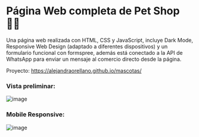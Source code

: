 # Página Web completa de Pet Shop 👩‍💻
Una página web realizada con HTML, CSS y JavaScript, incluye Dark Mode, Responsive Web Design (adaptado a diferentes dispositivos) y un formulario funcional con formspree, además está conectado a la API de WhatsApp para enviar un mensaje al comercio directo desde la página.

Proyecto: https://alejandraorellano.github.io/mascotas/

<h3>Vista preliminar:</h3>

![image](https://user-images.githubusercontent.com/90290000/156275957-bcde3c69-7fa5-438e-ad6f-111b063ed62d.png)

<h3>Mobile Responsive:</h3>

![image](https://user-images.githubusercontent.com/90290000/156276078-67bd9867-12f2-4d00-977d-3000cdbe8c98.png)
